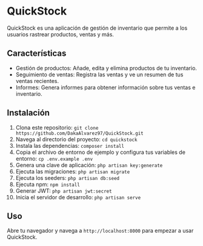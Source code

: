 # QuickStock

QuickStock es una aplicación de gestión de inventario que permite a los usuarios rastrear productos, ventas y más.

## Características

- Gestión de productos: Añade, edita y elimina productos de tu inventario.
- Seguimiento de ventas: Registra las ventas y ve un resumen de tus ventas recientes.
- Informes: Genera informes para obtener información sobre tus ventas e inventario.

## Instalación

1. Clona este repositorio: `git clone https://github.com/DakaAlvarez97/QuickStock.git`
2. Navega al directorio del proyecto: `cd quickstock`
3. Instala las dependencias: `composer install`
4. Copia el archivo de entorno de ejemplo y configura tus variables de entorno: `cp .env.example .env`
5. Genera una clave de aplicación: `php artisan key:generate`
6. Ejecuta las migraciones: `php artisan migrate`
7. Ejecuta los seeders: `php artisan db:seed`
8. Ejecuta npm: `npm install`
9. Generar JWT: `php artisan jwt:secret`
10. Inicia el servidor de desarrollo: `php artisan serve`

## Uso

Abre tu navegador y navega a `http://localhost:8000` para empezar a usar QuickStock.

